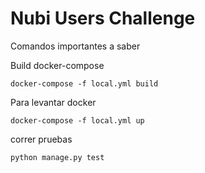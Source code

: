 Nubi Users Challenge
=============

Comandos importantes a saber

Build docker-compose
       
    docker-compose -f local.yml build
        
Para levantar docker
    
    docker-compose -f local.yml up

correr pruebas

    python manage.py test
